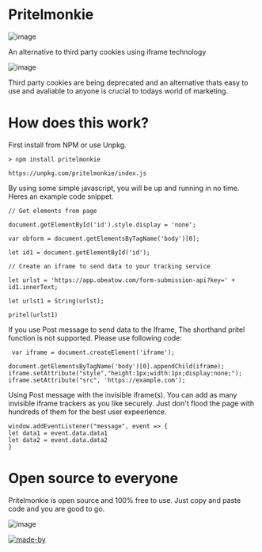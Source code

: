 # Pritelmonkie 
![image](https://github.com/sewellstephens/iframe-tracking/blob/main/pritelmonkie-logo-color.png)

An alternative to third party cookies using iframe technology

![image](https://github.com/sewellstephens/iframe-tracking/blob/main/iframe.png)

Third party cookies are being deprecated and an alternative thats easy to use and avaliable to anyone is crucial to todays world of marketing.

# How does this work?
First install from NPM or use Unpkg.

```
> npm install pritelmonkie
```
```
https://unpkg.com/pritelmonkie/index.js
```

By using some simple javascript, you will be up and running in no time. Heres an example code snippet.

```
// Get elements from page

document.getElementById('id').style.display = 'none';

var obform = document.getElementsByTagName('body')[0];

let id1 = document.getElementById('id');

// Create an iframe to send data to your tracking service

let urlst = 'https://app.obeatow.com/form-submission-api?key=' + id1.innerText;

let urlst1 = String(urlst);

pritel(urlst1)

```

If you use Post message to send data to the Iframe, The shorthand pritel function is not supported. Please use following code:

```
 var iframe = document.createElement('iframe');

document.getElementsByTagName('body')[0].appendChild(iframe);
iframe.setAttribute("style","height:1px;width:1px;display:none;");
iframe.setAttribute("src", 'https://example.com');
```

Using Post message with the invisible iframe(s). You can add as many invisible iframe trackers as you like securely. Just don't flood the page with hundreds of them for the best user expeerience.

```
window.addEventListener("message", event => { 
let data1 = event.data.data1
let data2 = event.data.data2
}
```

# Open source to everyone
Pritelmonkie is open source and 100% free to use. Just copy and paste code and you are good to go.

![image](https://github.com/sewellstephens/iframe-tracking/blob/main/trust-badge-1.png)

[![made-by](https://user-images.githubusercontent.com/41175080/179369150-f05a2ede-b8d5-47e5-a7f6-aab17140c8e0.png)](https://sewellstephens.com)
